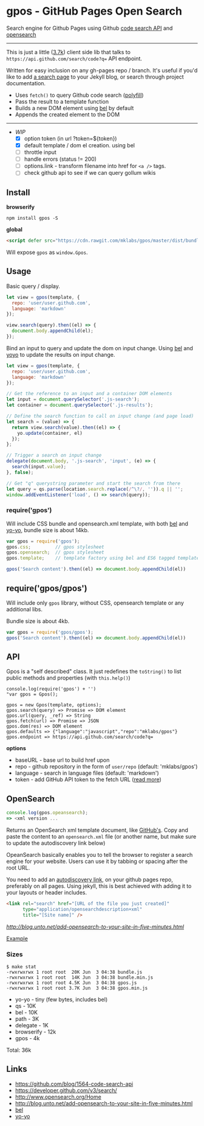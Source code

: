 # gpos - GitHub Pages Open Search

Search engine for Github Pages using Github [code search
API](https://github.com/blog/1564-code-search-api) and
[opensearch](http://www.opensearch.org/Home)

---

This is just a little ([3.7k](#sizes)) client side lib that talks to
`https://api.github.com/search/code?q=` API endpoint.

Written for easy inclusion on any gh-pages repo / branch. It's useful if you'd
like to add [a search page](http://mkla.bz/search/?q=Make) to your Jekyll blog, or
search through project documentation.

- Uses `fetch()` to query Github code search
   ([polyfill](https://github.com/mklabs/polyfill))
- Pass the result to a template function
- Builds a new DOM element using [bel][] by default
- Appends the created element to the DOM

---

- *WIP*
  - [x] option token (in url ?token=${token})
  - [x] default template / dom el creation. using bel
  - [ ] throttle input
  - [ ] handle errors (status != 200)
  - [ ] options.link - transform filename into href for `<a />` tags.
  - [ ] check github api to see if we can query gollum wikis

## Install

**browserify**

    npm install gpos -S

**global**

```html
<script defer src="https://cdn.rawgit.com/mklabs/gpos/master/dist/bundle.js"></script>
```

Will expose `gpos` as `window.Gpos`.

## Usage

Basic query / display.

```js
let view = gpos(template, {
  repo: 'user/user.github.com',
  language: 'markdown'
});

view.search(query).then((el) => {
  document.body.appendChild(el);
});
```

Bind an input to query and update the dom on input change. Using [bel][] and
[yoyo][] to update the results on input change.

```js
let view = gpos(template, {
  repo: 'user/user.github.com',
  language: 'markdown'
});

// Get the reference to an input and a container DOM elements
let input = document.querySelector('.js-search');
let container = document.querySelector('.js-results');

// Define the search function to call on input change (and page load)
let search = (value) => {
  return view.search(value).then((el) => {
    yo.update(container, el)
  });
};

// Trigger a search on input change
delegate(document.body, '.js-search', 'input', (e) => {
  search(input.value);
}, false);

// Get "q" querystring parameter and start the search from there
let query = qs.parse(location.search.replace(/^\?/, '')).q || '';
window.addEventListener('load', () => search(query));
```

### require('gpos')

Will include CSS bundle and opensearch.xml template, with both [bel][] and
[yo-yo][], bundle size is about 14kb.

```js
var gpos = require('gpos');
gpos.css;         // gpos stylesheet
gpos.opensearch;  // gpos stylesheet
gpos.template;    // template factory using bel and ES6 tagged templates

gpos('Search content').then((el) => document.body.appendChild(el))
````

## require('gpos/gpos')

Will include only `gpos` library, without CSS, opensearch template or any additional libs.

Bundle size is about 4kb.

```js
var gpos = require('gpos/gpos');
gpos('Search content').then((el) => document.body.appendChild(el))
```

## API

Gpos is a "self described" class. It just redefines the `toString()` to list
public methods and properties (with `this.help()`)

```
console.log(require('gpos') + '')
"var gpos = Gpos();

gpos = new Gpos(template, options);
gpos.search(query) => Promise => DOM element
gpos.url(query, _ref) => String
gpos.fetch(url) => Promise => JSON
gpos.dom(res) => DOM element
gpos.defaults => {"language":"javascript","repo":"mklabs/gpos"}
gpos.endpoint => https://api.github.com/search/code?q=
```

**options**

- baseURL  - base url to build href upon
- repo     - github repository in the form of `user/repo` (default: 'mklabs/gpos')
- language - search in language files (default: 'markdown')
- token    - add GitHub API token to the fetch URL ([read more](https://developer.github.com/v3/#authentication))

## OpenSearch

```js
console.log(gpos.opeansearch);
=> <xml version ...
```

Returns an OpenSearch xml template document, like
[GitHub's](https://github.com/opensearch.xml). Copy and paste the content to an
`opensearch.xml` file (or another name, but make sure to update the
autodiscovery link below)

OpeanSearch basically enables you to tell the browser to register a search
engine for your website. Users can use it by tabbing or spacing after the root URL.

You need to add an [autodiscovery
link](http://www.opensearch.org/Specifications/OpenSearch/1.1#Autodiscovery),
on your github pages repo, preferably on all pages. Using jekyll, this is best
achieved with adding it to your layouts or header includes.

```html
<link rel="search" href="[URL of the file you just created]"
      type="application/opensearchdescription+xml"
      title="[Site name]" />
```

*http://blog.unto.net/add-opensearch-to-your-site-in-five-minutes.html*

[Example](http://mkla.bz/opensearch.xml)

### Sizes

```
$ make stat
-rwxrwxrwx 1 root root  20K Jun  3 04:38 bundle.js
-rwxrwxrwx 1 root root  14K Jun  3 04:38 bundle.min.js
-rwxrwxrwx 1 root root 4.5K Jun  3 04:38 gpos.js
-rwxrwxrwx 1 root root 3.7K Jun  3 04:38 gpos.min.js
```
- yo-yo - tiny (few bytes, includes bel)
- qs - 10K
- bel - 10K
- path - 3K
- delegate - 1K
- browserify - 12k
- gpos - 4k

Total: 36k

## Links

- https://github.com/blog/1564-code-search-api
- https://developer.github.com/v3/search/
- http://www.opensearch.org/Home
- http://blog.unto.net/add-opensearch-to-your-site-in-five-minutes.html
- [bel][]
- [yo-yo][]

[yo-yo]: https://github.com/maxogden/yo-yo
[yoyo]: https://github.com/maxogden/yo-yo
[bel]: https://github.com/shama/bel
